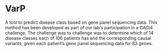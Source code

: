 # VarP
A tool to predict disease class based on gene panel sequencing data. This method has been developed as part of our lab's participation in a CAGI4 challenge. The challenge was to challenge was to determine which of 14 disease classes each of 106 patients has and the corresponding causal variants, given each patient’s gene panel sequencing data for 83 genes.

